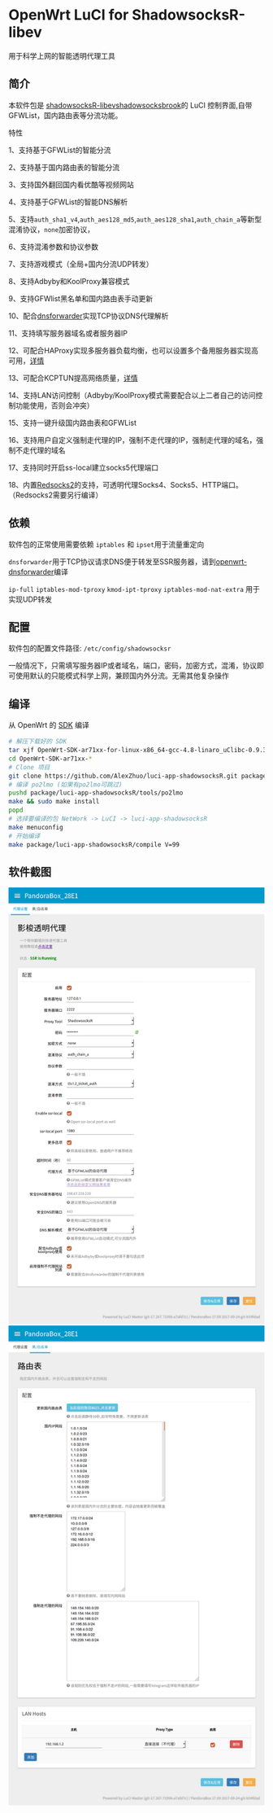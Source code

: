 OpenWrt LuCI for ShadowsocksR-libev
===

用于科学上网的智能透明代理工具

简介
---

本软件包是 [shadowsocksR-libev][openwrt-shadowsocksR][shadowsocks][v2ray][brook]的 LuCI 控制界面,自带GFWList，国内路由表等分流功能。

特性

1、支持基于GFWList的智能分流

2、支持基于国内路由表的智能分流

3、支持国外翻回国内看优酷等视频网站

4、支持基于GFWList的智能DNS解析

5、支持`auth_sha1_v4`,`auth_aes128_md5`,`auth_aes128_sha1`,`auth_chain_a`等新型混淆协议，`none`加密协议，

6、支持混淆参数和协议参数

7、支持游戏模式（全局+国内分流UDP转发）

8、支持Adbyby和KoolProxy兼容模式

9、支持GFWlist黑名单和国内路由表手动更新

10、配合[dnsforwarder][dnsforwarder]实现TCP协议DNS代理解析

11、支持填写服务器域名或者服务器IP

12、可配合HAProxy实现多服务器负载均衡，也可以设置多个备用服务器实现高可用，[详情][haproxy]

13、可配合KCPTUN提高网络质量，[详情][kcptun]

14、支持LAN访问控制（Adbyby/KoolProxy模式需要配合以上二者自己的访问控制功能使用，否则会冲突）

15、支持一键升级国内路由表和GFWList

16、支持用户自定义强制走代理的IP，强制不走代理的IP，强制走代理的域名，强制不走代理的域名

17、支持同时开启ss-local建立socks5代理端口

18、内置[Redsocks2][redsocks2]的支持，可透明代理Socks4、Socks5、HTTP端口。（Redsocks2需要另行编译）


依赖
---

软件包的正常使用需要依赖 `iptables` 和 `ipset`用于流量重定向

`dnsforwarder`用于TCP协议请求DNS便于转发至SSR服务器，请到[openwrt-dnsforwarder][dnsforwarder]编译

`ip-full` `iptables-mod-tproxy` `kmod-ipt-tproxy` `iptables-mod-nat-extra` 用于实现UDP转发

配置
---

软件包的配置文件路径: `/etc/config/shadowsocksr`   

一般情况下，只需填写服务器IP或者域名，端口，密码，加密方式，混淆，协议即可使用默认的只能模式科学上网，兼顾国内外分流。无需其他复杂操作

编译
---

从 OpenWrt 的 [SDK][openwrt-sdk] 编译  
```bash
# 解压下载好的 SDK
tar xjf OpenWrt-SDK-ar71xx-for-linux-x86_64-gcc-4.8-linaro_uClibc-0.9.33.2.tar.bz2
cd OpenWrt-SDK-ar71xx-*
# Clone 项目
git clone https://github.com/AlexZhuo/luci-app-shadowsocksR.git package/luci-app-shadowsocksR
# 编译 po2lmo (如果有po2lmo可跳过)
pushd package/luci-app-shadowsocksR/tools/po2lmo
make && sudo make install
popd
# 选择要编译的包 NetWork -> LuCI -> luci-app-shadowsocksR
make menuconfig
# 开始编译
make package/luci-app-shadowsocksR/compile V=99
```

软件截图
---

![demo](https://github.com/AlexZhuo/luci-app-shadowsocksR/raw/master/screencapture1.png)
![demo](https://github.com/AlexZhuo/luci-app-shadowsocksR/raw/master/screencapture2.png)

[O]: http://www.right.com.cn/forum/thread-198649-1-1.html
[openwrt-shadowsocksR]: https://github.com/505575853/openwrt-shadowsocksr
[v2ray]: https://github.com/505575853/v2ray
[brook]: https://github.com/505575853/brook
[openwrt-sdk]: https://wiki.openwrt.org/doc/howto/obtain.firmware.sdk
[haproxy]: https://github.com/AlexZhuo/luci-app-haproxy-tcp
[kcptun]: https://github.com/AlexZhuo/luci-app-kcptun
[dnsforwarder]: https://github.com/AlexZhuo/openwrt-dnsforwarder
[redsocks2]: https://github.com/AlexZhuo/openwrt-redsocks2
